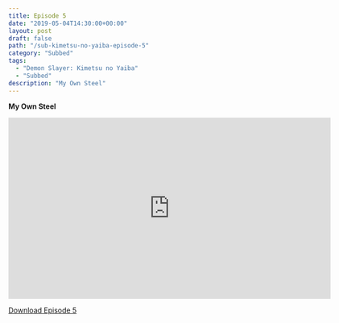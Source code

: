 ```yaml
---
title: Episode 5
date: "2019-05-04T14:30:00+00:00"
layout: post
draft: false
path: "/sub-kimetsu-no-yaiba-episode-5"
category: "Subbed"
tags:
  - "Demon Slayer: Kimetsu no Yaiba"
  - "Subbed"
description: "My Own Steel"
---
```


**My Own Steel**

<iframe width="640" height="360" src="https://rapidvid.to/e/G6HTX22IJ9" frameborder="0" marginwidth=0 marginheight=0 scrolling=no allowfullscreen></iframe>

<a href="http://ouo.io/qs/eCodkFEQ?s=https://rapidvid.to/d/G6HTX22IJ9">Download Episode 5</a>
